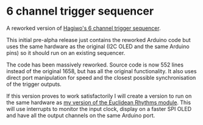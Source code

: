 # 6 channel trigger sequencer
A reworked version of [Hagiwo's 6 channel trigger sequencer](https://note.com/solder_state/n/n17c69afd484d).

This initial pre-alpha release just contains the reworked Arduino code but uses the same hardware as the original (I2C OLED and the same Arduino pins) so it should run
on an existing sequencer.

The code has been massively reworked. Source code is now 552 lines instead of the original 1658, but has all the original functionality. It also uses direct
port manipulation for speed and the closest possible synchronisation of the trigger outputs.

If this version proves to work satisfactorily I will create a version to run on the same hardware as [my version of the Euclidean Rhythms module](https://github.com/clarionut/Euclidean_Rhythms). This will use interrupts to monitor the input clock, display on a faster SPI OLED and have all the output channels on the same Arduino port.
